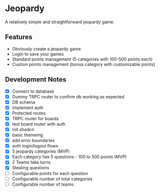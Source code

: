# Jeopardy

A relatively simple and straightforward jeopardy game.

## Features

- Obviously create a jeopardy game
- Login to save your games
- Standard points management (5 categories with 100-500 points each)
- Custom points management (bonus category with customizable points)

## Development Notes

- [x] Connect to database
- [x] Dummy TRPC router to confirm db working as expected
- [x] DB schema
- [x] Implement auth
- [x] Protected routes
- [x] TRPC router for boards
- [x] test board router with auth
- [x] init shadcn
- [x] basic themeing
- [x] add error boundaries
- [x] auth login/logout flows
- [x] 5 jeopardy categories (MVP)
- [x] Each category has 5 questions - 100 to 500 points (MVP)
- [x] 2 Teams take turns
- [x] Stealing questions
- [ ] Configurable points for each question
- [ ] Configurable number of total categories
- [ ] Configurable number of teams
